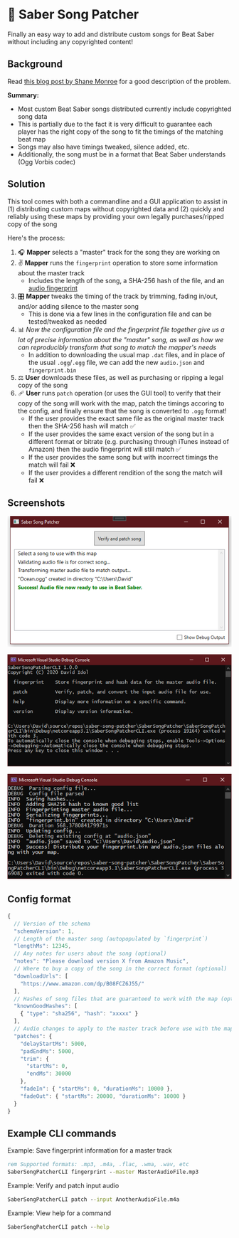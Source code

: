 # 🎼 Saber Song Patcher

Finally an easy way to add and distribute custom songs for Beat Saber without including any copyrighted content!

## Background

Read [this blog post by Shane Monroe](https://medium.com/@darkuni/beat-saber-why-custom-maps-cannot-be-made-with-legal-music-9e68a01cfd42) for a good description of the problem.

**Summary:**

- Most custom Beat Saber songs distributed currently include copyrighted song data
- This is partially due to the fact it is very difficult to guarantee each player has the right copy of the song to fit the timings of the matching beat map
- Songs may also have timings tweaked, silence added, etc.
- Additionally, the song must be in a format that Beat Saber understands (Ogg Vorbis codec)

## Solution

This tool comes with both a commandline and a GUI application to assist in (1) distributing custom maps without copyrighted data and (2) quickly and reliably using these maps by providing your own legally purchases/ripped copy of the song

Here's the process:

1. 🎧 **Mapper** selects a "master" track for the song they are working on
1. ✌️ **Mapper** runs the `fingerprint` operation to store some information about the master track
    - Includes the length of the song, a SHA-256 hash of the file, and an [audio fingerprint](https://www.codeproject.com/Articles/206507/Duplicates-detector-via-audio-fingerprinting#fingerprint)
1. 🎛️ **Mapper** tweaks the timing of the track by trimming, fading in/out, and/or adding silence to the master song
    - This is done via a few lines in the configuration file and can be tested/tweaked as needed
1. 📊 *Now the configuration file and the fingerprint file together give us a lot of precise information about the "master" song, as well as how we can reproducibly transform that song to match the mapper's needs*
    - In addition to downloading the usual map `.dat` files, and in place of the usual `.ogg`/`.egg` file, we can add the new `audio.json` and `fingerprint.bin`
1. ⚖️ **User** downloads these files, as well as purchasing or ripping a legal copy of the song
1. 🩹 **User** runs `patch` operation (or uses the GUI tool) to verify that their copy of the song will work with the map, patch the timings accoring to the config, and finally ensure that the song is converted to `.ogg` format!
    - If the user provides the exact same file as the original master track then the SHA-256 hash will match ✅
    - If the user provides the same exact version of the song but in a different format or bitrate (e.g. purchasing through iTunes instead of Amazon) then the audio fingerprint will still match ✅
    - If the user provides the same song but with incorrect timings the match will fail ❌
    - If the user provides a different rendition of the song the match will fail ❌

## Screenshots

![Screenshot](Images/gui-screenshot.png?raw=true "GUI Patcher")

![Screenshot](Images/cli-help.png?raw=true "CLI Help")

![Screenshot](Images/cli-screenshot.png?raw=true "CLI Example")

## Config format

```js
{
  // Version of the schema
  "schemaVersion": 1,
  // Length of the master song (autopopulated by `fingerprint`)
  "lengthMs": 12345,
  // Any notes for users about the song (optional)
  "notes": "Please download version X from Amazon Music",
  // Where to buy a copy of the song in the correct format (optional)
  "downloadUrls": [
    "https://www.amazon.com/dp/B08FCZ6J55/"
  ],
  // Hashes of song files that are guaranteed to work with the map (optional - at least one added by `fingerprint`)
  "knownGoodHashes": [
    { "type": "sha256", "hash": "xxxxx" }
  ],
  // Audio changes to apply to the master track before use with the map
  "patches": {
    "delayStartMs": 5000,
    "padEndMs": 5000,
    "trim": {
      "startMs": 0,
      "endMs": 30000
    },
    "fadeIn": { "startMs": 0, "durationMs": 10000 },
    "fadeOut": { "startMs": 20000, "durationMs": 10000 }
  }
}
```

## Example CLI commands

Example: Save fingerprint information for a master track

```cmd
rem Supported formats: .mp3, .m4a, .flac, .wma, .wav, etc
SaberSongPatcherCLI fingerprint --master MasterAudioFile.mp3
```

Example: Verify and patch input audio
```cmd
SaberSongPatcherCLI patch --input AnotherAudioFile.m4a
```

Example: View help for a command
```cmd
SaberSongPatcherCLI patch --help
```
